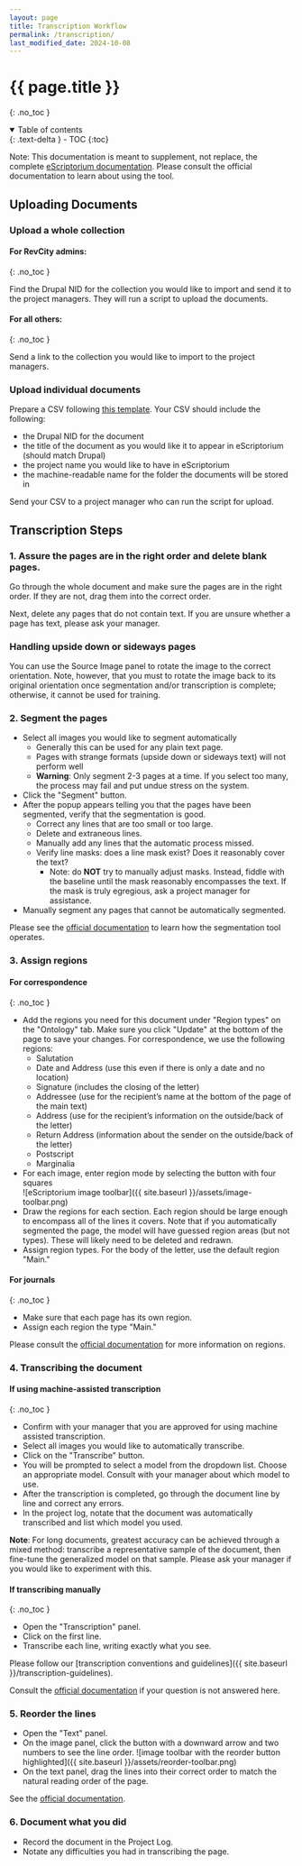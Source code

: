 ```yaml
---
layout: page
title: Transcription Workflow
permalink: /transcription/
last_modified_date: 2024-10-08
---
```


# {{ page.title }}
{: .no_toc }

<details open markdown="block">
  <summary>
    Table of contents
  </summary>
  {: .text-delta }
- TOC
{:toc}
</details>

Note: This documentation is meant to supplement, not replace, the complete [eScriptorium documentation](https://escriptorium.readthedocs.io/en/latest/). Please consult the official documentation to learn about using the tool.

## Uploading Documents

### Upload a whole collection

#### For RevCity admins:
{: .no_toc }

Find the Drupal NID for the collection you would like to import and send it to the project managers. They will run a script to upload the documents.

#### For all others:
{: .no_toc }

Send a link to the collection you would like to import to the project managers.

### Upload individual documents

Prepare a CSV following [this template](https://github.com/AmericanPhilosophicalSociety/RevCityDocs/blob/main/templates/transcription-upload-template.csv). Your CSV should include the following:

- the Drupal NID for the document
- the title of the document as you would like it to appear in eScriptorium (should match Drupal)
- the project name you would like to have in eScriptorium
- the machine-readable name for the folder the documents will be stored in

Send your CSV to a project manager who can run the script for upload.

## Transcription Steps

### 1. Assure the pages are in the right order and delete blank pages.

Go through the whole document and make sure the pages are in the right order. If they are not, drag them into the correct order.

Next, delete any pages that do not contain text. If you are unsure whether a page has text, please ask your manager.

### Handling upside down or sideways pages

You can use the Source Image panel to rotate the image to the correct orientation. Note, however, that you must to rotate the image back to its original orientation once segmentation and/or transcription is complete; otherwise, it cannot be used for training.

### 2. Segment the pages

- Select all images you would like to segment automatically
    - Generally this can be used for any plain text page.
    - Pages with strange formats (upside down or sideways text) will not perform well
    - **Warning**: Only segment 2-3 pages at a time. If you select too many, the process may fail and put undue stress on the system.
- Click the "Segment" button.
- After the popup appears telling you that the pages have been segmented, verify that the segmentation is good.
    - Correct any lines that are too small or too large.
    - Delete and extraneous lines.
    - Manually add any lines that the automatic process missed.
    - Verify line masks: does a line mask exist? Does it reasonably cover the text?
      - Note: do **NOT** try to manually adjust masks. Instead, fiddle with the baseline until the mask reasonably encompasses the text. If the mask is truly egregious, ask a project manager for assistance. 
- Manually segment any pages that cannot be automatically segmented.

Please see the [official documentation](https://escriptorium.readthedocs.io/en/latest/segment/#text-line-segmentation) to learn how the segmentation tool operates.

### 3. Assign regions

#### For correspondence
{: .no_toc }

- Add the regions you need for this document under "Region types" on the "Ontology" tab. Make sure you click "Update" at the bottom of the page to save your changes. For correspondence, we use the following regions:
    - Salutation
    - Date and Address (use this even if there is only a date and no location)
    - Signature (includes the closing of the letter)
    - Addressee (use for the recipient’s name at the bottom of the page of the main text)
    - Address (use for the recipient’s information on the outside/back of the letter)
    - Return Address (information about the sender on the outside/back of the letter)
    - Postscript
    - Marginalia
- For each image, enter region mode by selecting the button with four squares  
![eScriptorium image toolbar]({{ site.baseurl }}/assets/image-toolbar.png)
- Draw the regions for each section. Each region should be large enough to encompass all of the lines it covers. Note that if you automatically segmented the page, the model will have guessed region areas (but not types). These will likely need to be deleted and redrawn.
- Assign region types. For the body of the letter, use the default region "Main."

#### For journals
{: .no_toc }

- Make sure that each page has its own region.
- Assign each region the type "Main."

Please consult the [official documentation](https://escriptorium.readthedocs.io/en/latest/segment/#region-segmentation) for more information on regions.

### 4. Transcribing the document

#### If using machine-assisted transcription
{: .no_toc }

- Confirm with your manager that you are approved for using machine assisted transcription.
- Select all images you would like to automatically transcribe.
- Click on the "Transcribe" button.
- You will be prompted to select a model from the dropdown list. Choose an appropriate model. Consult with your manager about which model to use.
- After the transcription is completed, go through the document line by line and correct any errors.
- In the project log, notate that the document was automatically transcribed and list which model you used.

**Note**: For long documents, greatest accuracy can be achieved through a mixed method: transcribe a representative sample of the document, then fine-tune the generalized model on that sample. Please ask your manager if you would like to experiment with this.

#### If transcribing manually
{: .no_toc }

- Open the "Transcription" panel.
- Click on the first line.
- Transcribe each line, writing exactly what you see.

Please follow our [transcription conventions and guidelines]({{ site.baseurl }}/transcription-guidelines).

Consult the [official documentation](https://escriptorium.readthedocs.io/en/latest/transcribe/#editing-with-the-transcription-panel) if your question is not answered here.

### 5. Reorder the lines

- Open the "Text" panel.
- On the image panel, click the button with a downward arrow and two numbers to see the line order.
![image toolbar with the reorder button highlighted]({{ site.baseurl }}/assets/reorder-toolbar.png)
- On the text panel, drag the lines into their correct order to match the natural reading order of the page.

See the [official documentation](https://escriptorium.readthedocs.io/en/latest/transcribe/#sorting-lines).

### 6. Document what you did

- Record the document in the Project Log.
- Notate any difficulties you had in transcribing the page.
